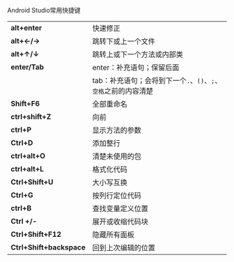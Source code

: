 Android Studio常用快捷键

|      |      |
| ---- | ---- |
|**alt+enter**|快速修正|
|**alt+←/→** | 跳转下或上一个文件 |
|**alt+↑/↓** | 跳转上或下一个方法或内部类 |
|**enter/Tab** | enter：补充语句；保留后面 |
| | tab：补充语句；会将到下一个`.`、`()`、`;`、` 空格`之前的内容清楚 |
| **Shift+F6**|全部重命名|
|**ctrl+shift+Z**|向前|
|**ctrl+P**|显示方法的参数|
|**Ctrl+D**|添加整行|
|**ctrl+alt+O**|清楚未使用的包|
|**ctrl+alt+L**|格式化代码|
|**Ctrl+Shift+U**| 大小写互换 |
|**Ctrl+G**|按列行定位代码|
|**ctrl+B**|查找变量定义位置|
|**Ctrl +/-**|展开或收缩代码块|
|**Ctrl+Shift+F12**|隐藏所有面板|
|**Ctrl+Shift+backspace**|回到上次编辑的位置|

